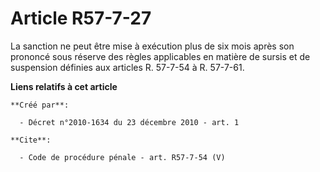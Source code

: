 # Article R57-7-27

La sanction ne peut être mise à exécution plus de six mois après son prononcé sous réserve des règles applicables en matière
de sursis et de suspension définies aux articles R. 57-7-54 à R. 57-7-61.

**Liens relatifs à cet article**

	**Créé par**:

	  - Décret n°2010-1634 du 23 décembre 2010 - art. 1

	**Cite**:

	  - Code de procédure pénale - art. R57-7-54 (V)
